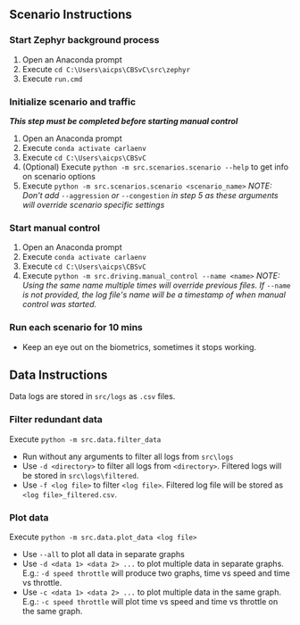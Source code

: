 ## Scenario Instructions

### Start Zephyr background process
1. Open an Anaconda prompt
3. Execute `cd C:\Users\aicps\CBSvC\src\zephyr`
4. Execute `run.cmd`

### Initialize scenario and traffic
_**This step must be completed before starting manual control**_
1. Open an Anaconda prompt
2. Execute `conda activate carlaenv`
3. Execute `cd C:\Users\aicps\CBSvC`
4. (Optional) Execute `python -m src.scenarios.scenario --help` to get info on scenario options
4. Execute `python -m src.scenarios.scenario <scenario_name>`
_NOTE: Don't add_ `--aggression` _or_ `--congestion` _in step 5 as these arguments will override scenario specific settings_

### Start manual control
1. Open an Anaconda prompt
2. Execute `conda activate carlaenv`
3. Execute `cd C:\Users\aicps\CBSvC`
4. Execute `python -m src.driving.manual_control --name <name>`
_NOTE: Using the same name multiple times will override previous files. If_ `--name` _is not provided, the log file's name will be a timestamp of when manual control was started._

### Run each scenario for 10 mins
- Keep an eye out on the biometrics, sometimes it stops working.


## Data Instructions

Data logs are stored in `src/logs` as `.csv` files.

### Filter redundant data
Execute `python -m src.data.filter_data`
- Run without any arguments to filter all logs from `src\logs`
- Use `-d <directory>` to filter all logs from `<directory>`. Filtered logs will be stored in `src\logs\filtered`.
- Use `-f <log file>` to filter `<log file>`. Filtered log file will be stored as `<log file>_filtered.csv`.

### Plot data
Execute `python -m src.data.plot_data <log file>`
- Use `--all` to plot all data in separate graphs
- Use `-d <data 1> <data 2> ...` to plot multiple data in separate graphs.
<br>E.g.: `-d speed throttle` will produce two graphs, time vs speed and time vs throttle.
- Use `-c <data 1> <data 2> ...` to plot multiple data in the same graph.
<br>E.g.: `-c speed throttle` will plot time vs speed and time vs throttle on the same graph.